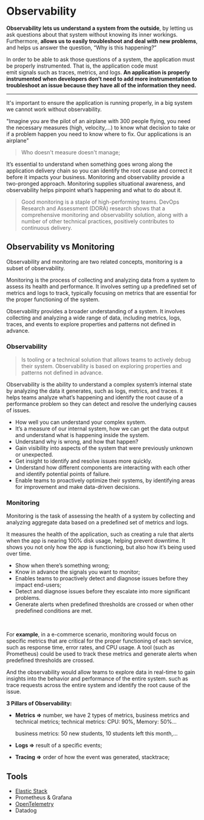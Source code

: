# Observability

**Observability lets us understand a system from the outside**, by letting us ask questions about that system without knowing its inner workings. Furthermore, **allows us to easily troubleshoot and deal with new problems**, and helps us answer the question, “Why is this happening?”

In order to be able to ask those questions of a system, the application must be properly instrumented. That is, the application code must emit signals such as traces, metrics, and logs. **An application is properly instrumented when developers don’t need to add more instrumentation to troubleshoot an issue because they have all of the information they need.**

---

It's important to ensure the application is running properly, in a big system we cannot work without observability.

"Imagine you are the pilot of an airplane with 300 people flying, you need the necessary measures (high, velocity,...) to know what decision to take or if a problem happen you need to know where to fix. Our applications is an airplane"

> Who doesn't measure doesn't manage;

It’s essential to understand when something goes wrong along the application delivery chain so you can identify the root cause and correct it before it impacts your business. Monitoring and observability provide a two-pronged approach. Monitoring supplies situational awareness, and observability helps pinpoint what’s happening and what to do about it.

> Good monitoring is a staple of high-performing teams. DevOps Research and Assessment (DORA) research shows that a comprehensive monitoring and observability solution, along with a number of other technical practices, positively contributes to continuous delivery.

## Observability vs Monitoring

Observability and monitoring are two related concepts, monitoring is a subset of observability.

Monitoring is the process of collecting and analyzing data from a system to assess its health and performance. It involves setting up a predefined set of metrics and logs to track, typically focusing on metrics that are essential for the proper functioning of the system. 

Observability provides a broader understanding of a system. It involves collecting and analyzing a wide range of data, including metrics, logs, traces, and events to explore properties and patterns not defined in advance.

### Observability
> Is tooling or a technical solution that allows teams to actively debug their system. Observability is based on exploring properties and patterns not defined in advance.

Observability is the ability to understand a complex system’s internal state by analyzing the data it generates, such as logs, metrics, and traces. it helps teams analyze what’s happening and identify the root cause of a performance problem so they can detect and resolve the underlying causes of issues.

- How well you can understand your complex system.
- It’s a measure of our internal system, how we can get the data output and understand what is happening inside the system.
- Understand why is wrong, and how that happen?
- Gain visibility into aspects of the system that were previously unknown or unexpected.
- Get insight to identify and resolve issues more quickly.
- Understand how different components are interacting with each other and identify potential points of failure.
- Enable teams to proactively optimize their systems, by identifying areas for improvement and make data-driven decisions.

### Monitoring
Monitoring is the task of assessing the health of a system by collecting and analyzing aggregate data based on a predefined set of metrics and logs.

It measures the health of the application, such as creating a rule that alerts when the app is nearing 100% disk usage, helping prevent downtime. It shows you not only how the app is functioning, but also how it’s being used over time.

- Show when there’s something wrong;
- Know in advance the signals you want to monitor;
- Enables teams to proactively detect and diagnose issues before they impact end-users;
- Detect and diagnose issues before they escalate into more significant problems.
- Generate alerts when predefined thresholds are crossed or when other predefined conditions are met.

<br />

For **example**, in a e-commerce scenario, monitoring would focus on specific metrics that are critical for the proper functioning of each service, such as response time, error rates, and CPU usage. A tool (such as Prometheus) could be used to track these metrics and generate alerts when predefined thresholds are crossed.

And the observability would allow teams to explore data in real-time to gain insights into the behavior and performance of the entire system. such as trace requests across the entire system and identify the root cause of the issue.

**3 Pillars of Observability:**

- **Metrics ⇒** number, we have 2 types of metrics, business metrics and technical metrics;
    technical metrics: CPU: 90%, Memory: 50%...
    
    business metrics: 50 new students, 10 students left this month,...

- **Logs ⇒** result of a specific events;

- **Tracing ⇒** order of how the event was generated, stacktrace;


## Tools
- [Elastic Stack](elastic-stack)
- Prometheus & Grafana
- [OpenTelemetry](open-telemetry)
- Datadog
